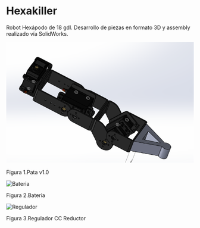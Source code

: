 # Hexakiller
Robot Hexápodo de 18 gdl.
Desarrollo de piezas en formato 3D y assembly realizado vía SolidWorks.

![Pata](v1.0.png)

Figura 1.Pata v1.0

![Bateria](bateria.jpg)

Figura 2.Bateria

![Regulador](regulador.jpg)

Figura 3.Regulador CC Reductor


